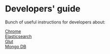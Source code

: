 # Developers' guide

Bunch of useful instructions for developers about:

[Chrome](chrome.md)<br/>
[Elasticsearch](elasticsearch.md)<br/>
[Glut](glut.md)<br/>
[Mongo DB](mongodb.md)
